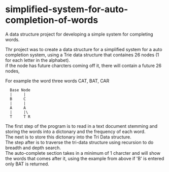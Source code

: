 # simplified-system-for-auto-completion-of-words
A data structure project for developing a simple system for completing words.

Thr project was to create a data structure for a simplified system for a auto completion system, 
using a Trie data structure that containes 26 nodes (1 for each letter in the alphabet). <br/>
if the node has future charcters coming off it, there will contain a future 26 nodes,

For example the word three words CAT, BAT, CAR

      Base Node 
      |     |
      B     C
      |     |
      A     A
      |     |\
      T     T R

The first step of the program is to read in a text document stemming and storing the words into a dictonary
and the frequency of each word. <br/>
The next is to store this dictonary into the Tri Data structure. <br/>
The step after is to traverse the tri-data structure using recursion to do breadth and depth search.<br/>
The auto-complete section takes in a minimum of 1 charcter and will show the words that comes after it, 
using the example from above if 'B' is entered only BAT is returned.
